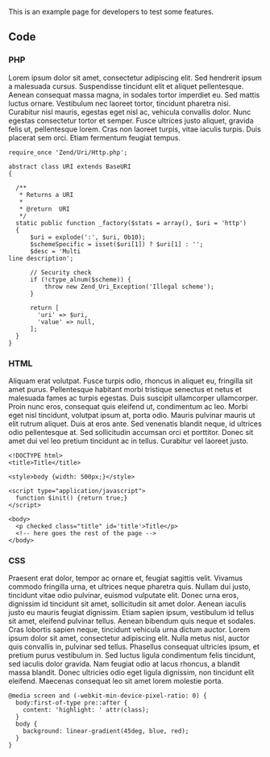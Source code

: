 This is an example page for developers to test some features.

Code 
----

### PHP ###

Lorem ipsum dolor sit amet, consectetur adipiscing elit. Sed hendrerit ipsum a malesuada cursus. Suspendisse tincidunt elit et aliquet pellentesque. Aenean consequat massa magna, in sodales tortor imperdiet eu. Sed mattis luctus ornare. Vestibulum nec laoreet tortor, tincidunt pharetra nisi. Curabitur nisl mauris, egestas eget nisl ac, vehicula convallis dolor. Nunc egestas consectetur tortor et semper. Fusce ultrices justo aliquet, gravida felis ut, pellentesque lorem. Cras non laoreet turpis, vitae iaculis turpis. Duis placerat sem orci. Etiam fermentum feugiat tempus.

	require_once 'Zend/Uri/Http.php';

	abstract class URI extends BaseURI
	{

	  /**
	   * Returns a URI
	   *
	   * @return  URI
	   */
	  static public function _factory($stats = array(), $uri = 'http')
	  {
	      $uri = explode(':', $uri, 0b10);
	      $schemeSpecific = isset($uri[1]) ? $uri[1] : '';
	      $desc = 'Multi
	line description';

	      // Security check
	      if (!ctype_alnum($scheme)) {
	          throw new Zend_Uri_Exception('Illegal scheme');
	      }

	      return [
	        'uri' => $uri,
	        'value' => null,
	      ];
	  }
	}

### HTML ###

Aliquam erat volutpat. Fusce turpis odio, rhoncus in aliquet eu, fringilla sit amet purus. Pellentesque habitant morbi tristique senectus et netus et malesuada fames ac turpis egestas. Duis suscipit ullamcorper ullamcorper. Proin nunc eros, consequat quis eleifend ut, condimentum ac leo. Morbi eget nisl tincidunt, volutpat ipsum at, porta odio. Mauris pulvinar mauris ut elit rutrum aliquet. Duis at eros ante. Sed venenatis blandit neque, id ultrices odio pellentesque at. Sed sollicitudin accumsan orci et porttitor. Donec sit amet dui vel leo pretium tincidunt ac in tellus. Curabitur vel laoreet justo.

	<!DOCTYPE html>
	<title>Title</title>

	<style>body {width: 500px;}</style>

	<script type="application/javascript">
	  function $init() {return true;}
	</script>

	<body>
	  <p checked class="title" id='title'>Title</p>
	  <!-- here goes the rest of the page -->
	</body>

### CSS ###

Praesent erat dolor, tempor ac ornare et, feugiat sagittis velit. Vivamus commodo fringilla urna, et ultrices neque pharetra quis. Nullam dui justo, tincidunt vitae odio pulvinar, euismod vulputate elit. Donec urna eros, dignissim id tincidunt sit amet, sollicitudin sit amet dolor. Aenean iaculis justo eu mauris feugiat dignissim. Etiam sapien ipsum, vestibulum id tellus sit amet, eleifend pulvinar tellus. Aenean bibendum quis neque et sodales. Cras lobortis sapien neque, tincidunt vehicula urna dictum auctor. Lorem ipsum dolor sit amet, consectetur adipiscing elit. Nulla metus nisl, auctor quis convallis in, pulvinar sed tellus. Phasellus consequat ultricies ipsum, et pretium purus vestibulum in. Sed luctus ligula condimentum felis tincidunt, sed iaculis dolor gravida. Nam feugiat odio at lacus rhoncus, a blandit massa blandit. Donec ultricies odio eget ligula dignissim, non tincidunt elit eleifend. Maecenas consequat leo sit amet lorem molestie porta.

	@media screen and (-webkit-min-device-pixel-ratio: 0) {
	  body:first-of-type pre::after {
	    content: 'highlight: ' attr(class);
	  }
	  body {
	    background: linear-gradient(45deg, blue, red);
	  }
	}